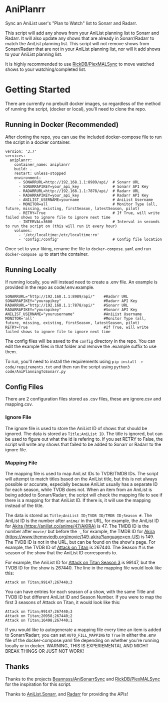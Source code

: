 # AniPlanrr

Sync an AniList user's "Plan to Watch" list to Sonarr and Radarr.

This script will add any shows from your AniList planning list to Sonarr and Radarr. It will also update any shows that are already in Sonarr/Radarr to match the AniList planning list. This script will not remove shows from Sonarr/Radarr that are not in your AniList planning list, nor will it add shows to your AniList planning list.

It is highly recommended to use [RickDB/PlexMALSync](https://github.com/RickDB/PlexMALSync) to move watched shows to your watching/completed list.

# Getting Started
There are currently no prebuilt docker images, so regardless of the method of running the script, (docker or local), you'll need to clone the repo.
## Running in Docker (Recommended)
After cloning the repo, you can use the included docker-compose file to run the script in a docker container.
```
version: '3.7'
services:
  aniplanrr:
    container_name: aniplanrr
    build: .
    restart: unless-stopped
    environment:
      - SONARRURL=http://192.168.1.1:8989/api/  # Sonarr URL
      - SONARRAPIKEY=your_api_key               # Sonarr API Key
      - RADARRURL=http://192.168.1.1:7878/api/  # Radarr URL
      - RADARRAPIKEY=your_api_key               # Radarr API Key
      - ANILIST_USERNAME=yourname               # AniList Username
      - MONITOR=all                             # Monitor Type (all, future, missing, existing, firstSeason, latestSeason, pilot)
      - RETRY=True                              # If True, will write failed shows to ignore file to ignore next time
      - INTERVAL=3600                           # Interval in seconds to run the script on (this will run it every hour)
    volumes:
      - '/etc/localtime:/etc/localtime:ro'
      - 'config:/config'                        # Config file location
```
Once set to your liking, rename the file to `docker-compose.yaml` and run `docker-compose up` to start the container.
## Running Locally
If running locally, you will instead need to create a .env file. An example is provided in the repo as code/.env.example.
```
SONARRURL="http://192.168.1.1:8989/api/"    #Radarr URL
SONARRAPIKEY="yourapikey"                   #Radarr API Key
RADARRURL="http://192.168.1.1:7878/api/"    #Sonarr URL
RADARRAPIKEY="yourapikey"                   #Sonarr API Key
ANILIST_USERNAME="yourusername"             #AniList Username
MONITOR='all'                               #Monitor Type (all, future, missing, existing, firstSeason, latestSeason, pilot)
RETRY=True                                  #If True, will write failed shows to ignore file to ignore next time
```
The config files will be saved to the `config` directory in the repo. You can edit the example files in that folder and remove the .example suffix to use them.

To run, you'll need to install the requirements using `pip install -r code/requirements.txt` and then run the script using `python3 code/AniPlanningToSonarr.py`

## Config Files
There are 2 configuration files stored as .csv files, these are ignore.csv and mapping.csv. 
### Ignore File
The ignore file is used to store the AniList ID of shows that should be ignored. The data is stored as `Title;AniList ID`. The title is ignored, but can be used to figure out what the id is refering to. If you set RETRY to False, the script will write any shows that failed to be added to Sonarr or Radarr to the ignore file.
### Mapping File
The mapping file is used to map AniList IDs to TVDB/TMDB IDs. The script will attempt to match titles based on the AniList title, but this is not always possible or accurate, especially because AniList usually has a separate ID for each season, while TVDB does not. When an item from an AniList is being added to Sonarr/Radarr, the script will check the mapping file to see if there is a mapping for that AniList ID. If there is, it will use the mapping instead of the title. 

The data is stored as `Title;AniList ID;TVDB ID/TMDB ID;Season #`. The AniList ID is the number after `anime/` in the URL, for example, the AniList ID for [Akira (https://anilist.co/anime/47/AKIRA)](https://anilist.co/anime/47/AKIRA) is 47. The TMDB ID is the number after `movie/` but before the `-`, for example, the TMDB ID for [Akira (https://www.themoviedb.org/movie/149-akira?language=en-US)](https://www.themoviedb.org/movie/149-akira?language=en-US) is 149. The TVDB ID is not in the URL, but can be found on the show's page. For example, the TVDB ID of [Attack on Titan](https://thetvdb.com/series/attack-on-titan) is 267440. The Season # is the season of the show that the AniList ID corresponds to. 

For example, the AniList ID for [Attack on Titan Season 3](https://anilist.co/anime/99147/Attack-on-Titan-Season-3/) is 99147, but the TVDB ID for the show is 267440. The line in the mapping file would look like this:
```
Attack on Titan;99147;267440;3
```
You can have entries for each season of a show, with the same Title and TVDB ID but different AniList ID and Season Number. If you were to map the first 3 seasons of Attack on Titan, it would look like this:
```
Attack on Titan;99147;267440;3
Attack on Titan;20958;267440;2
Attack on Titan;16498;267440;1
```
If you would like to autogenerate a mapping file every time an item is added to Sonarr/Radarr, you can set `AUTO_FILL_MAPPING` to `True` in either the .env file of the docker-compose.yaml file depending on whether you're running locally or in docker. WARNING, THIS IS EXPERIEMENTAL AND MIGHT BREAK THINGS OR JUST NOT WORK!
## Thanks
Thanks to the projects [Beannsss/AniSonarrSync](https://github.com/Beannsss/AniSonarrSync) and [RickDB/PlexMALSync](https://github.com/RickDB/PlexMALSync) for the inspiration for this script.

Thanks to [AniList](https://anilist.co/),[Sonarr](https://sonarr.tv/), and [Radarr](https://radarr.video/) for providing the APIs!
